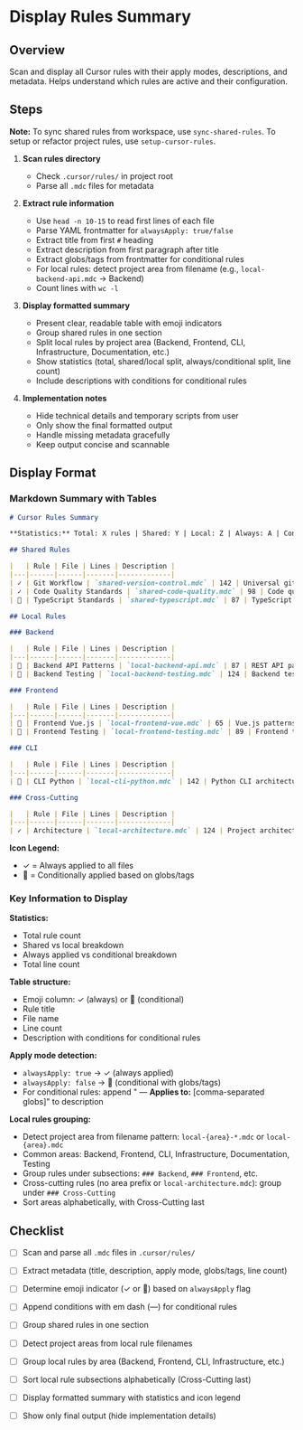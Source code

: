 # Display Rules Summary

## Overview
Scan and display all Cursor rules with their apply modes, descriptions, and metadata. Helps understand which rules are active and their configuration.

## Steps

**Note:** To sync shared rules from workspace, use `sync-shared-rules`. To setup or refactor project rules, use `setup-cursor-rules`.

1. **Scan rules directory**
   - Check `.cursor/rules/` in project root
   - Parse all `.mdc` files for metadata

2. **Extract rule information**
   - Use `head -n 10-15` to read first lines of each file
   - Parse YAML frontmatter for `alwaysApply: true/false`
   - Extract title from first `#` heading
   - Extract description from first paragraph after title
   - Extract globs/tags from frontmatter for conditional rules
   - For local rules: detect project area from filename (e.g., `local-backend-api.mdc` → Backend)
   - Count lines with `wc -l`

3. **Display formatted summary**
   - Present clear, readable table with emoji indicators
   - Group shared rules in one section
   - Split local rules by project area (Backend, Frontend, CLI, Infrastructure, Documentation, etc.)
   - Show statistics (total, shared/local split, always/conditional split, line count)
   - Include descriptions with conditions for conditional rules

4. **Implementation notes**
   - Hide technical details and temporary scripts from user
   - Only show the final formatted output
   - Handle missing metadata gracefully
   - Keep output concise and scannable

## Display Format

### Markdown Summary with Tables

```markdown
# Cursor Rules Summary

**Statistics:** Total: X rules | Shared: Y | Local: Z | Always: A | Conditional: B | Total Lines: W

## Shared Rules

|   | Rule | File | Lines | Description |
|---|------|------|-------|-------------|
| ✓ | Git Workflow | `shared-version-control.mdc` | 142 | Universal git workflow and branching strategy for project development |
| ✓ | Code Quality Standards | `shared-code-quality.mdc` | 98 | Code quality principles, standards, and best practices |
| 🔀 | TypeScript Standards | `shared-typescript.mdc` | 87 | TypeScript patterns and conventions — **Applies to:** `**/*.ts`, `**/*.tsx` |

## Local Rules

### Backend

|   | Rule | File | Lines | Description |
|---|------|------|-------|-------------|
| 🔀 | Backend API Patterns | `local-backend-api.mdc` | 87 | REST API patterns, multi-tenancy, and Traefik integration — **Applies to:** `backend/app/api/**/*.py` |
| 🔀 | Backend Testing | `local-backend-testing.mdc` | 124 | Backend testing patterns and fixtures (pytest) — **Applies to:** `backend/tests/**/*.py` |

### Frontend

|   | Rule | File | Lines | Description |
|---|------|------|-------|-------------|
| 🔀 | Frontend Vue.js | `local-frontend-vue.mdc` | 65 | Vue.js patterns and conventions — **Applies to:** `frontend/**/*.vue`, `frontend/**/*.ts` |
| 🔀 | Frontend Testing | `local-frontend-testing.mdc` | 89 | Frontend testing (Vitest + Playwright) — **Applies to:** `frontend/tests/**/*` |

### CLI

|   | Rule | File | Lines | Description |
|---|------|------|-------|-------------|
| 🔀 | CLI Python | `local-cli-python.mdc` | 142 | Python CLI architecture with Typer — **Applies to:** `scripts/cli/**/*.py` |

### Cross-Cutting

|   | Rule | File | Lines | Description |
|---|------|------|-------|-------------|
| ✓ | Architecture | `local-architecture.mdc` | 124 | Project architecture, module structure, and design patterns |
```

**Icon Legend:**
- ✓ = Always applied to all files
- 🔀 = Conditionally applied based on globs/tags

### Key Information to Display

**Statistics:**
- Total rule count
- Shared vs local breakdown
- Always applied vs conditional breakdown
- Total line count

**Table structure:**
- Emoji column: ✓ (always) or 🔀 (conditional)
- Rule title
- File name
- Line count
- Description with conditions for conditional rules

**Apply mode detection:**
- `alwaysApply: true` → ✓ (always applied)
- `alwaysApply: false` → 🔀 (conditional with globs/tags)
- For conditional rules: append " — **Applies to:** [comma-separated globs]" to description

**Local rules grouping:**
- Detect project area from filename pattern: `local-{area}-*.mdc` or `local-{area}.mdc`
- Common areas: Backend, Frontend, CLI, Infrastructure, Documentation, Testing
- Group rules under subsections: `### Backend`, `### Frontend`, etc.
- Cross-cutting rules (no area prefix or `local-architecture.mdc`): group under `### Cross-Cutting`
- Sort areas alphabetically, with Cross-Cutting last

## Checklist

- [ ] Scan and parse all `.mdc` files in `.cursor/rules/`
- [ ] Extract metadata (title, description, apply mode, globs/tags, line count)
- [ ] Determine emoji indicator (✓ or 🔀) based on `alwaysApply` flag
- [ ] Append conditions with em dash (—) for conditional rules
- [ ] Group shared rules in one section
- [ ] Detect project areas from local rule filenames
- [ ] Group local rules by area (Backend, Frontend, CLI, Infrastructure, etc.)
- [ ] Sort local rule subsections alphabetically (Cross-Cutting last)
- [ ] Display formatted summary with statistics and icon legend
- [ ] Show only final output (hide implementation details)

